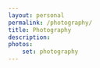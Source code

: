 ```yaml
---
layout: personal
permalink: /photography/
title: Photography
description: 
photos:
    set: photography
---
```

